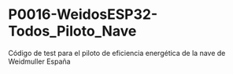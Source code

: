 # P0016-WeidosESP32-Todos_Piloto_Nave
Código de test para el piloto de eficiencia energética de la nave de Weidmuller España
